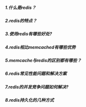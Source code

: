 ##### 1.什么是redis？



##### 2.redis的特点？



##### 3.使用redis有哪些好处?



##### 4.redis相比memcached有哪些优势



##### 5.memcache与redis的区别都有哪些？



##### 6.redis常见性能问题和解决方案



##### 7.redis的并发竞争问题如何解决?



##### 8.redis持久化的几种方式

